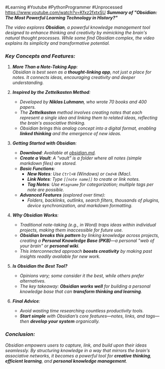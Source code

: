 #Learning #Youtube  #PythonProgrammer #Unprocessed 
https://www.youtube.com/watch?v=Kfxz2fxtxSU
***Summary of "Obsidian: The Most Powerful Learning Technology in History?"***

*The video explores **Obsidian**, a powerful knowledge management tool designed to enhance thinking and creativity by mimicking the brain's natural thought processes. While some find Obsidian complex, the video explains its simplicity and transformative potential.*

### ***Key Concepts and Features:***

1. ***More Than a Note-Taking App**:*  
    *Obsidian is best seen as a **thought-linking app**, not just a place for notes. It connects ideas, encouraging creativity and deeper understanding.*
    
2. ***Inspired by the Zettelkasten Method**:*
    
    - *Developed by **Niklas Luhmann**, who wrote 70 books and 400 papers.*
    - *The **Zettelkasten** method involves creating notes that each represent a single idea and linking them to related ideas, reflecting the brain's associative thinking.*
    - *Obsidian brings this analog concept into a digital format, enabling **linked thinking** and the emergence of new ideas.*
3. ***Getting Started with Obsidian**:*
    
    - ***Download**: Available at [obsidian.md](https://obsidian.md/).*
    - ***Create a Vault**: A "vault" is a folder where all notes (simple markdown files) are stored.*
    - ***Basic Functions**:*
        - ***New Notes**: Use `Ctrl+N` (Windows) or `Cmd+N` (Mac).*
        - ***Link Notes**: Type `[[note name]]` to create or link notes.*
        - ***Tag Notes**: Use `#tagname` for categorization; multiple tags per note are possible.*
    - ***Advanced Features** (explored over time):*
        - *Folders, backlinks, outlinks, search filters, thousands of plugins, device synchronization, and markdown formatting.*
4. ***Why Obsidian Works**:*
    
    - *Traditional note-taking (e.g., in Word) traps ideas within individual projects, making them inaccessible for future use.*
    - ***Obsidian breaks this pattern** by linking knowledge across projects, creating a **Personal Knowledge Base (PKB)**—a personal "web of your brain" or **personal wiki**.*
    - *This interconnected approach **boosts creativity** by making past insights readily available for new work.*
5. ***Is Obsidian the Best Tool?***
    
    - *Opinions vary; some consider it the best, while others prefer alternatives.*
    - *The key takeaway: **Obsidian works well** for building a personal knowledge base that can **transform thinking and learning**.*
6. ***Final Advice**:*
    
    - *Avoid wasting time researching countless productivity tools.*
    - ***Start simple** with Obsidian’s core features—notes, links, and tags—then **develop your system** organically.*

### ***Conclusion**:*

*Obsidian empowers users to capture, link, and build upon their ideas seamlessly. By structuring knowledge in a way that mirrors the brain's associative networks, it becomes a powerful tool for **creative thinking**, **efficient learning**, and **personal knowledge management**.*